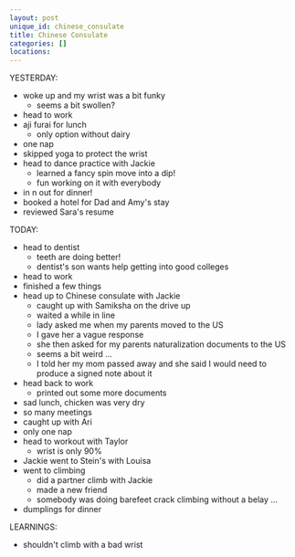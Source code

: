 ```yaml
---
layout: post
unique_id: chinese_consulate
title: Chinese Consulate
categories: []
locations: 
---
```


YESTERDAY:
* woke up and my wrist was a bit funky
  * seems a bit swollen?
* head to work
* aji furai for lunch
  * only option without dairy
* one nap
* skipped yoga to protect the wrist
* head to dance practice with Jackie
  * learned a fancy spin move into a dip!
  * fun working on it with everybody
* in n out for dinner!
* booked a hotel for Dad and Amy's stay
* reviewed Sara's resume

TODAY:
* head to dentist
  * teeth are doing better!
  * dentist's son wants help getting into good colleges
* head to work
* finished a few things
* head up to Chinese consulate with Jackie
  * caught up with Samiksha on the drive up
  * waited a while in line
  * lady asked me when my parents moved to the US
  * I gave her a vague response
  * she then asked for my parents naturalization documents to the US
  * seems a bit weird ...
  * I told her my mom passed away and she said I would need to produce a signed note about it
* head back to work
  * printed out some more documents
* sad lunch, chicken was very dry
* so many meetings
* caught up with Ari
* only one nap
* head to workout with Taylor
  * wrist is only 90%
* Jackie went to Stein's with Louisa
* went to climbing
  * did a partner climb with Jackie
  * made a new friend
  * somebody was doing barefeet crack climbing without a belay ...
* dumplings for dinner

LEARNINGS:
* shouldn't climb with a bad wrist
